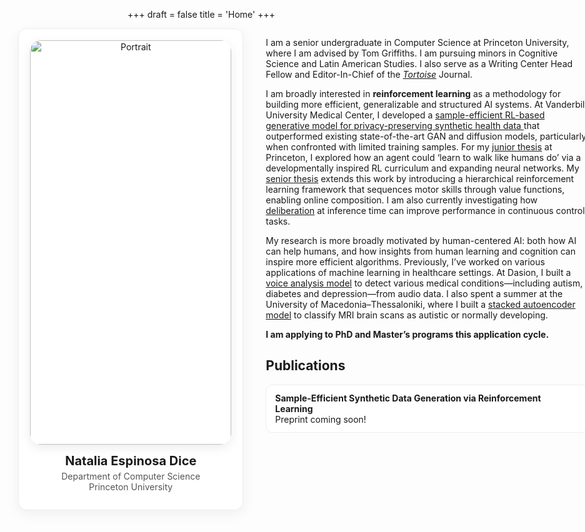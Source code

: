 +++
draft = false
title = 'Home'
+++
<div class="fullbleed push-right">
  <div class="two-col">
    <aside class="profile-card">
      <img src="/images/IMG_4823.png" alt="Portrait">
      <h3 class="profile-name">Natalia Espinosa Dice</h3>
      <p class="affil">
        Department of Computer Science<br>
        Princeton University
      </p>
      <div class="icon-row">
        <a href="/cv.pdf" title="CV"><i class="ai ai-cv"></i></a>
        <a href="https://scholar.google.com/citations?user=XXXXX" title="Google Scholar"><i class="ai ai-google-scholar"></i></a>
        <a href="https://github.com/natalia-espinosadice" title="GitHub"><i class="fab fa-github"></i></a>
        <a href="https://www.linkedin.com/in/natalia-espinosa-dice" title="LinkedIn"><i class="fab fa-linkedin"></i></a>
        <a href="mailto:nespinosadice22@gmail.com" title="Email"><i class="fas fa-envelope"></i></a>
      </div>
    </aside>
    <div class ="rightcol">
        <main class="content">
        <p>
            I am a senior undergraduate in Computer Science at Princeton University, where I am advised by Tom Griffiths. I am pursuing minors in Cognitive Science and Latin American Studies. I also serve as a Writing Center Head Fellow and Editor-In-Chief of the <a href="https://tortoise.princeton.edu/"><i>Tortoise</i></a> Journal.
        </p>
        <p>
            I am broadly interested in <strong>reinforcement learning</strong> as a methodology for building more efficient,
            generalizable and structured AI systems. At Vanderbilt University Medical Center, I developed a
            <a href="projects/#sample-efficient-synthetic-data-generation-via-reinforcement-learning">
            sample-efficient RL-based generative model for privacy-preserving synthetic health data
            </a>
            that outperformed existing state-of-the-art GAN and diffusion models, particularly when confronted with limited
            training samples. For my
            <a href="projects/#learning-to-walk-like-humans-do">junior thesis</a> at Princeton, I explored how an agent
            could ‘learn to walk like humans do’ via a developmentally inspired RL curriculum and expanding neural networks.
            My <a href="projects/#hierarchical-developmental-rl">senior thesis</a> extends this work by introducing a
            hierarchical reinforcement learning framework that sequences motor skills through value functions, enabling online
            composition. I am also currently investigating how
            <a href="projects/#deliberation-in-rl">deliberation</a> at inference time can improve performance in continuous
            control tasks.
        </p>
        <p>
            My research is more broadly motivated by human-centered AI: both how AI can help humans, and how insights from human learning and cognition can inspire more efficient algorithms. Previously, I’ve worked on various applications of machine learning in healthcare settings. At Dasion, I built a
            <a href="projects/#voice-based-machine-learning-for-diagnosis">voice analysis model</a> to detect various medical conditions—including autism, diabetes and depression—from audio data. I also spent a summer at the University of Macedonia–Thessaloniki, where I built a
            <a href="projects/#classifying-and-understanding-autism-from-brain-scans">stacked autoencoder model</a> to classify MRI brain scans as autistic or normally developing.
        </p>
        <p>
        <strong>I am applying to PhD and Master’s programs this application cycle.</strong>
        </p>
        <h2>Publications</h2>
            <div class="pub-card">
            <strong>Sample-Efficient Synthetic Data Generation via Reinforcement Learning</strong><br>
            Preprint coming soon!
            </div>
        </main>  
    </div>
  </div>
</div>

<style>
.fullbleed{
  width: min(1100px, 95vw);
  margin-left: calc(50% - min(1100px, 95vw)/2);
  margin-right: calc(50% - min(1100px, 95vw)/2);
}

/* push the block to the right without touching the centered H1 above it */
.push-right{
  --offset: 120px; /* tweak 80–180px until it looks perfect */
  margin-left: calc(32% - min(1500px, 95vw)/2 + var(--offset));
  margin-right: calc(33% - min(1500px, 95vw)/2 - var(--offset));
}

.two-col{
  display: grid;
  grid-template-columns: 360px 1fr;  /* sidebar + main */
  gap: 36px;
  align-items: start;
}

/* Sidebar card */
.profile-card{
  position: sticky; top: 24px;
  border-radius: 14px; padding: 18px; border: 1px solid #eee;
  box-shadow: 0 6px 22px rgba(0,0,0,.06); background:#fff;
  text-align: center;
}
.profile-card img{
  width: 100%; border-radius: 18px; display: block; margin-bottom: 14px;
  box-shadow: 0 5px 18px rgba(0,0,0,.08);
}
.profile-name{ font-size: 1.25rem; margin: 8px 0 4px; }
.affil{ color:#555; margin: 0 0 8px; }

/* Icons */
.icon-row{ display:flex; justify-content:center; gap:16px; margin-top:10px; font-size:1.5rem; }
.icon-row a{ color:#2b4dbd; }
.icon-row a:hover{ transform: translateY(-2px); transition: .15s ease; }

/* Right column stack */
.rightcol{
  display:flex;
  flex-direction:column;
  gap:12px;               /* << only small space between intro and pubs */
  margin:0;
}



/* Publications */
.pubs{ margin:0; padding:0; }
.pubs::before{
  content:"";
  display:block;
  height:1px;
  background:#ddd;
  margin: 6px 0 10px;
}
.pubs h2{
  margin:0 0 8px !important;
  line-height:1.2;
}
.pub-card{
  border:1px solid #eee; background:#fff;
  border-radius:10px; padding:12px 14px;
}

/* Mobile */
@media (max-width: 900px){
  .two-col{ grid-template-columns: 1fr; }
  .profile-card{ position: static; }
}
</style>
